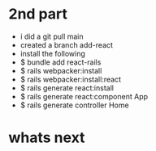 # 2nd part
- i did a git pull main
- created a branch add-react
- install the following 
- $ bundle add react-rails
- $ rails webpacker:install
- $ rails webpacker:install:react
- $ rails generate react:install
- $ rails generate react:component App
- $ rails generate controller Home

# whats next 

